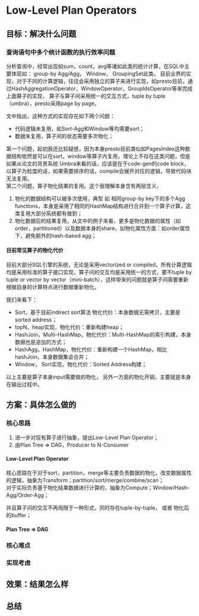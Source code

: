 # Low-Level Plan Operators

## 目标：解决什么问题  

### 查询语句中多个统计函数的执行效率问题

分析查询中，经常出现如sum，count，avg等诸如此类的统计计算，在SQL中主要体现如： group-by Agg/Agg， Window， GroupingSet此类。
目前业界的实现，对于不同的计算逻辑，往往会采用独立的算子来进行实现，如presto目前，通过HashAggregationOperator，WindowOperator，GroupIdsOperator等来完成上面算子的实现，
算子与算子间采用统一的交互方式，tuple by tuple （umbra），presto采用page by page。  

文中指出，这种方式的实现存在如下两个问题：  
- 代码逻辑未复用，如Sort-Agg和Window等均需要sort；    
- 数据未复用，算子间的状态需要多次物化；   

第一个问题，起初我还比较疑惑，因为本身presto目前类似如PagesIndex这种数据结构依然是可以在sort，window等算子内复用，理论上不存在这类问题，但是如果从论文的背景系统 Umbra来看的话，应该是在于code-gen的code block，以算子为粒度的话，如果需要排序的话，compile会展开对应的逻辑，导致代码块无法复用。  
第二个问题，算子物化结果的复用。这个我理解本身含有两层含义，   

1. 物化的数据结构可以被多次使用，典型 如 相同group-by key下的多个Agg functions，本身是采用了相同的HashMap结构进行合并到一个算子计算，这类复用大部分系统都有做到；  
2. 物化数据后的结果复用，从文中的例子来看，更多是物化数据的属性（如 order，partitioned）以及数据本身的share，如物化属性方面：如order属性下，避免额外的hash-based agg；

#### 目前常见算子的物化代价

目前大部分SQL引擎的系统，无论是采用vectorized or compiled，所有计算逻辑均是采用标准的算子接口实现，算子间的交互均是采用统一的方式，要不tuple by tuple or vector by vector（mini-batch），这样带来的问题就是算子间需要重新根据自身的计算特点进行数据重新物化。

我们来看下：
- Sort，基于目前indirect sort算法 物化代价：本身数据无需拷贝，主要是sorted address；
- topN，heap实现，物化代价：重新构建heap；
- HashJoin，Multi-HashMap，物化代价：Multi-HashMap的索引构建，本身数据也是追加的方式； 
- HashAgg，HashMap，物化代价：重新构建一个HashMap，相比hashJoin，本身数据集会合并；
- Window， Sort实现，物化代价：Sorted Address构建；

以上主要是算子本身input需要做的物化， 另外一方面的物化开销，主要就是本身在输出过程中。


## 方案：具体怎么做的  

### 核心思路

1. 进一步对现有算子进行抽象，提出Low-Level Plan Operator；
2. 由Plan Tree => DAG，Producer to N-Consumer

#### Low-Level Plan Operator

核心思路在于对于sort，partition，merge等主要负责数据的物化，改变数据属性的逻辑，抽象为Transform；partition/sort/merge/combine/scan；  
对于实际负责基于物化结果数据进行计算的，抽象为Compute；Window/Hash-Agg/Order-Agg；

并且算子间的交互不再局限于一种形式，同时存在tuple-by-tuple， 或者 物化后的buffer；  



#### Plan Tree => DAG



### 核心难点

### 实现考虑

## 效果：结果怎么样  

## 总结   

